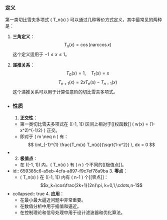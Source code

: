 ### 定义
第一类切比雪夫多项式 \( T_n(x) \) 可以通过几种等价方式定义，其中最常见的两种是：

1. **三角定义**：
 $$ T_n(x) = \cos(n \arccos x) $$
 这个定义适用于 $-1 \leq x \leq 1$。

2. **递推关系**：
 $$ T_0(x) = 1, \quad T_1(x) = x $$
 $$ T_{n+1}(x) = 2x T_n(x) - T_{n-1}(x) $$
 这个递推关系可以用于计算任意阶的切比雪夫多项式。
- ### 性质
  1. **正交性**：
	- 第一类切比雪夫多项式在 \([-1, 1]\) 区间上相对于[[权函数]] \( w(x) = (1-x^2)^{-1/2} \) 正交。
	- 即对于 \( m \neq n \) 有：
	  $$ \int_{-1}^{1} \frac{T_m(x) T_n(x)}{\sqrt{1-x^2}} \, dx = 0 $$
- 2. **极值点**：
	- 在 \([-1, 1]\) 内，\( T_n(x) \) 有 \( n \) 个不同的[[极值点]]。
- id:: 659385c6-a5eb-4cfa-a897-f9c7ef78a9ba
  3. **零点**：
	- \( T_n(x) \) 在 \([-1, 1]\) 内有 \( n-1 \) 个[[零点]]：
	  $$x_k=\cos\frac{2k+1}{2n}\pi, k=0,1,\cdots,n-1$$
- collapsed:: true
  4. **应用**：
	- 在最小最大逼近问题中非常重要。
	- 在数值分析中用于插值和逼近。
	- 在控制理论和信号处理中用于设计滤波器和优化算法。